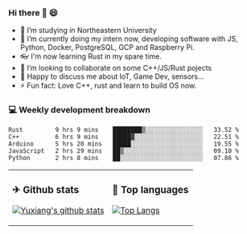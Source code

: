 ### Hi there 👋 😄

- 🔭 I’m studying in Northeastern University
- 🌱 I’m currently doing my intern now, developing software with JS, Python, Docker, PostgreSQL, GCP and Raspberry Pi.
- 👓 I'm now learning Rust in my spare time.
- 👯 I’m looking to collaborate on some C++/JS/Rust pojects
- 💬 Happy to discuss me about IoT, Game Dev, sensors...
- ⚡ Fun fact: Love C++, rust and learn to build OS now.



<table>
<tr>
<td valign="top" width="54%">

### ✈ Github stats

[![Yuxiang's github stats](https://github-readme-stats.vercel.app/api?username=Taowyoo&show_icons=true&line_height=21&show_icons=true&theme=tokyonight)](https://github.com/anuraghazra/github-readme-stats)

</td>

<td valign="top" width="46%">

### 📕 Top languages

[![Top Langs](https://github-readme-stats.vercel.app/api/top-langs/?username=Taowyoo&show_icons=true&layout=compact&theme=vue)](https://github.com/anuraghazra/github-readme-stats)

</td>
</tr>

### 💻 Weekly development breakdown

<!--START_SECTION:waka-->
```text
Rust         9 hrs 9 mins    ████████▒░░░░░░░░░░░░░░░░   33.52 % 
C++          6 hrs 9 mins    █████▓░░░░░░░░░░░░░░░░░░░   22.51 % 
Arduino      5 hrs 20 mins   █████░░░░░░░░░░░░░░░░░░░░   19.55 % 
JavaScript   2 hrs 29 mins   ██▒░░░░░░░░░░░░░░░░░░░░░░   09.10 % 
Python       2 hrs 8 mins    ██░░░░░░░░░░░░░░░░░░░░░░░   07.86 % 
```
<!--END_SECTION:waka-->
